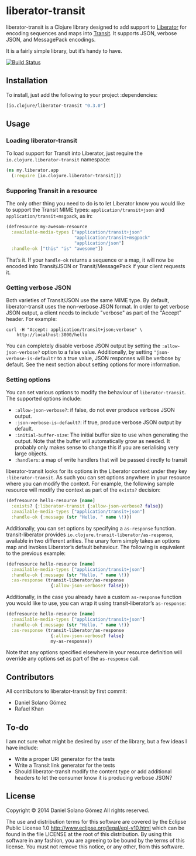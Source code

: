 # liberator-transit

liberator-transit is a Clojure library designed to add support to
[Liberator][liberator] for encoding sequences and maps into [Transit][transit].
It supports JSON, verbose JSON, and MessagePack encodings.

It is a fairly simple library, but it’s handy to have.

[![Build Status](https://travis-ci.org/sattvik/liberator-transit.svg?branch=master)][build-status]

  [liberator]: http://clojure-liberator.github.io/liberator/
  [transit]: https://github.com/cognitect/transit-format
  [build-status]: https://travis-ci.org/sattvik/liberator-transit (Travis CI build status)


## Installation

To install, just add the following to your project :dependencies:

```clojure
[io.clojure/liberator-transit "0.3.0"]
```


## Usage

### Loading liberator-transit

To load support for Transit into Liberator, just require the
`io.clojure.liberator-transit` namespace:

```clojure
(ns my.liberator.app
  (:require [io.clojure.liberator-transit]))
```


### Supporing Transit in a resource

The only other thing you need to do is to let Liberator know you would like to
support the Transit MIME types: `application/transit+json` and
`application/transit+msgpack`, as in:


```clojure
(defresource my-awesom-resource
  :available-media-types ["application/transit+json"
                          "application/transit+msgpack"
                          "application/json"]
  :handle-ok ["this" "is" "awesome"])
```

That’s it.  If your `handle-ok` returns a sequence or a map, it will now be
encoded into Transit/JSON or Transit/MessagePack if your client requests it.


### Getting verbose JSON

Both varieties of Transit/JSON use the same MIME type.  By default,
liberator-transit uses the non-verbose JSON format.  In order to get verbose
JSON output, a client needs to include "verbose" as part of the "Accept"
header.  For example:

```
curl -H "Accept: application/transit+json;verbose" \
    http://localhost:3000/hello
```

You can completely disable verbose JSON output by setting the
`:allow-json-verbose?` option to a false value.  Additionally, by setting
`"json-verbose-is-default?` to a true value, JSON responses will be verbose by
default.  See the next section about setting options for more information.

### Setting options

You can set various options to modify the behaviour of `liberator-transit`.
The supported options include:

* `:allow-json-verbose?`: if false, do not ever produce verbose JSON output.
* `:json-verbose-is-default?`: if true, produce verbose JSON output by default.
* `:initial-buffer-size`: The initial buffer size to use when generating the
  output.  Note that the buffer will automatically grow as needed.  It probably
  only makes sense to change this if you are serialising very large objects.
* `:handlers`: a map of write handlers that will be passed directly to transit

liberator-transit looks for its options in the Liberator context under they key
`:liberator-transit`.  As such you can set options anywhere in your resource
where you can modify the context.  For example, the following sample resource
will modify the context as part of the `exists?` decision:

```clojure
(defresource hello-resource [name]
  :exists? {:liberator-transit {:allow-json-verbose? false}}
  :available-media-types ["application/transit+json"]
  :handle-ok {:message (str "Hello, " name \!)})
```

Additionally, you can set options by specifying a `as-response` function.
transit-liberator provides `io.clojure.transit-liberator/as-response`,
available in two different arities.  The unary form simply takes an options map
and invokes Liberator’s default behaviour.  The following is equivalent to the
previous example:

```clojure
(defresource hello-resource [name]
  :available-media-types ["application/transit+json"]
  :handle-ok {:message (str "Hello, " name \!)}
  :as-response (transit-liberator/as-response
                 {:allow-json-verbose? false}))
```

Additionally, in the case you already have a custom `as-response` function you
would like to use, you can wrap it using transit-liberator’s `as-response`:

```clojure
(defresource hello-resource [name]
  :available-media-types ["application/transit+json"]
  :handle-ok {:message (str "Hello, " name \!)}
  :as-response (transit-liberator/as-response
                 {:allow-json-verbose? false}
                 my-as-response))
```

Note that any options specified elsewhere in your resource definition will
override any options set as part of the `as-response` call.

## Contributors

All contributors to liberator-transit by first commit:

* Daniel Solano Gómez
* Rafael Khan


## To-do

I am not sure what might be desired by user of the library, but a few ideas I
have include:

* Write a proper URI generator for the tests
* Write a Transit link generator for the tests
* Should liberator-transit modify the content type or add additional headers to
  let the consumer know it is producing verbose JSON?

## License

Copyright © 2014 Daniel Solano Gómez
All rights reserved.

The use and distribution terms for this software are covered by the Eclipse
Public License 1.0 <http://www.eclipse.org/legal/epl-v10.html> which can
be found in the file LICENSE at the root of this distribution.  By using this
software in any fashion, you are agreeing to be bound by the terms of this
license.  You must not remove this notice, or any other, from this software.

